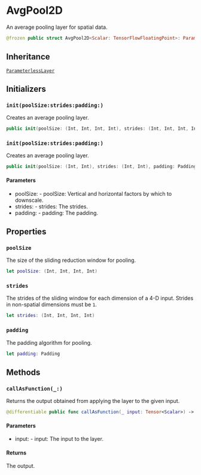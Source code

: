# AvgPool2D

An average pooling layer for spatial data.

``` swift
@frozen public struct AvgPool2D<Scalar: TensorFlowFloatingPoint>: ParameterlessLayer
```

## Inheritance

[`ParameterlessLayer`](/ParameterlessLayer)

## Initializers

### `init(poolSize:strides:padding:)`

Creates an average pooling layer.

``` swift
public init(poolSize: (Int, Int, Int, Int), strides: (Int, Int, Int, Int), padding: Padding)
```

### `init(poolSize:strides:padding:)`

Creates an average pooling layer.

``` swift
public init(poolSize: (Int, Int), strides: (Int, Int), padding: Padding = .valid)
```

#### Parameters

  - poolSize: - poolSize: Vertical and horizontal factors by which to downscale.
  - strides: - strides: The strides.
  - padding: - padding: The padding.

## Properties

### `poolSize`

The size of the sliding reduction window for pooling.

``` swift
let poolSize: (Int, Int, Int, Int)
```

### `strides`

The strides of the sliding window for each dimension of a 4-D input.
Strides in non-spatial dimensions must be `1`.

``` swift
let strides: (Int, Int, Int, Int)
```

### `padding`

The padding algorithm for pooling.

``` swift
let padding: Padding
```

## Methods

### `callAsFunction(_:)`

Returns the output obtained from applying the layer to the given input.

``` swift
@differentiable public func callAsFunction(_ input: Tensor<Scalar>) -> Tensor<Scalar>
```

#### Parameters

  - input: - input: The input to the layer.

#### Returns

The output.

